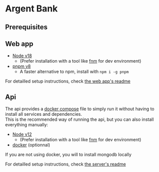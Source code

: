 # Argent Bank

## Prerequisites

## Web app

- [Node v18](https://nodejs.org/en/)
  - (Prefer installation with a tool like [fnm](https://github.com/Schniz/fnm) for dev environment)
- [pnpm v8](https://pnpm.io)
  - A faster alternative to npm, install with `npm i -g pnpm`

For detailled setup instructions, check [the web app's readme](apps/web/README.md)

## Api

The api provides a [docker compose](https://www.docker.com/products/docker-desktop/) file to simply run it without having to install all services and dependencies.  
This is the recommended way of running the api, but you can also install everything manually:

- [Node v12](https://nodejs.org/en/)
  - (Prefer installation with a tool like [fnm](https://github.com/Schniz/fnm) for dev environment)
- [docker](https://www.docker.com) (optionnal)

If you are not using docker, you will to install mongodb locally

For detailled setup instructions, check [the server's readme](apps/server/README.md)
